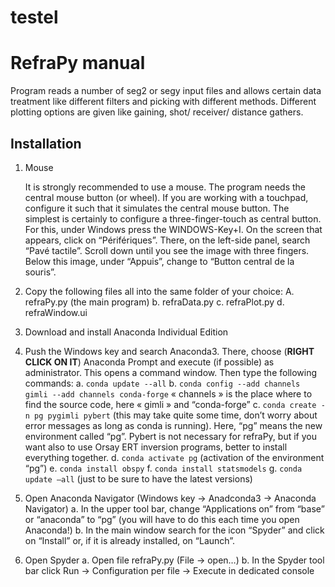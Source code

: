 # testel
 # RefraPy manual

Program reads a number of seg2 or segy input files and allows certain data treatment like different filters and picking with different methods. Different plotting options are given like gaining, shot/ receiver/ distance gathers.

## Installation
1. Mouse 

    It is strongly recommended to use a mouse. The program needs the central mouse button (or wheel). If you are working with a touchpad, configure it such that it simulates the central mouse button. The simplest is certainly to configure a three-finger-touch as central button. For this, under Windows press the WINDOWS-Key+I. On the screen that appears, click on “Périfériques”. There, on the left-side panel, search “Pavé tactile”. Scroll down until you see the image with three fingers. Below this image, under “Appuis”, change to “Button central de la souris”.

2. Copy the following files all into the same folder of your choice:
A.  refraPy.py (the main program)
        b. refraData.py
        c. refraPlot.py
        d. refraWindow.ui
3. Download and install Anaconda Individual Edition
4. Push the Windows key and search Anaconda3. There, choose (**RIGHT CLICK ON IT**) Anaconda Prompt and execute (if possible) as administrator. 
This opens a command window. Then type the following commands:
        a. `conda update --all`
        b. `conda config --add channels gimli --add channels conda-forge`
« channels » is the place where to find the source code, here « gimli » and “conda-forge”
        c. `conda create -n pg pygimli pybert`
(this may take quite some time, don’t worry about error messages as long as conda is running). Here, “pg” means the new environment called “pg”. Pybert is not necessary for refraPy, but if you want also to use Orsay ERT inversion programs, better to install everything together.
        d. `conda activate pg` (activation of the environment “pg”)
        e. `conda install obspy`
        f. `conda install statsmodels`
        g. `conda update –all`  (just to be sure to have the latest versions)
        
5. Open Anaconda Navigator (Windows key -> Anadconda3 -> Anaconda Navigator)
    a. In the upper tool bar, change “Applications on” from “base” or “anaconda” to “pg” (you will have to do this each time you open Anaconda!)
    b. In the main window search for the icon “Spyder” and click on “Install” or, if it is already installed, on “Launch”.

6. Open Spyder
        a. Open file refraPy.py (File -> open…)
        b. In the Spyder tool bar click Run -> Configuration per file -> Execute in dedicated console

